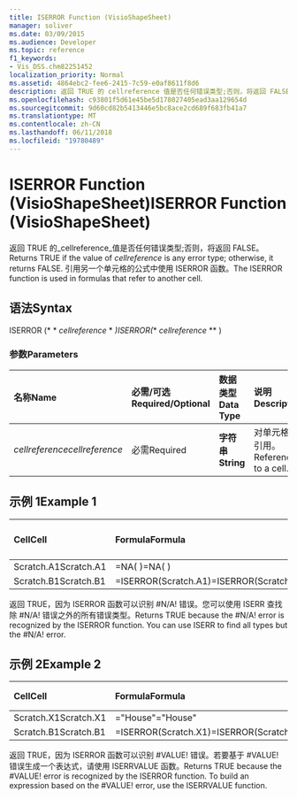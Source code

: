 ```yaml
---
title: ISERROR Function (VisioShapeSheet)
manager: soliver
ms.date: 03/09/2015
ms.audience: Developer
ms.topic: reference
f1_keywords:
- Vis_DSS.chm82251452
localization_priority: Normal
ms.assetid: 4864ebc2-fee6-2415-7c59-e0af8611f8d6
description: 返回 TRUE 的 cellreference 值是否任何错误类型;否则，将返回 FALSE。 引用另一个单元格的公式中使用 ISERROR 函数。
ms.openlocfilehash: c93801f5d61e45be5d178027405ead3aa129654d
ms.sourcegitcommit: 9d60cd82b5413446e5bc8ace2cd689f683fb41a7
ms.translationtype: MT
ms.contentlocale: zh-CN
ms.lasthandoff: 06/11/2018
ms.locfileid: "19780489"
---
```

# <a name="iserror-function-visioshapesheet"></a><span data-ttu-id="f6d9b-104">ISERROR Function (VisioShapeSheet)</span><span class="sxs-lookup"><span data-stu-id="f6d9b-104">ISERROR Function (VisioShapeSheet)</span></span>

<span data-ttu-id="f6d9b-105">返回 TRUE 的_cellreference_值是否任何错误类型;否则，将返回 FALSE。</span><span class="sxs-lookup"><span data-stu-id="f6d9b-105">Returns TRUE if the value of  _cellreference_ is any error type; otherwise, it returns FALSE.</span></span> <span data-ttu-id="f6d9b-106">引用另一个单元格的公式中使用 ISERROR 函数。</span><span class="sxs-lookup"><span data-stu-id="f6d9b-106">The ISERROR function is used in formulas that refer to another cell.</span></span> 
  
## <a name="syntax"></a><span data-ttu-id="f6d9b-107">语法</span><span class="sxs-lookup"><span data-stu-id="f6d9b-107">Syntax</span></span>

<span data-ttu-id="f6d9b-108">ISERROR (* * *cellreference* * *)</span><span class="sxs-lookup"><span data-stu-id="f6d9b-108">ISERROR(** *cellreference* ** )</span></span> 
  
### <a name="parameters"></a><span data-ttu-id="f6d9b-109">参数</span><span class="sxs-lookup"><span data-stu-id="f6d9b-109">Parameters</span></span>

|<span data-ttu-id="f6d9b-110">**名称**</span><span class="sxs-lookup"><span data-stu-id="f6d9b-110">**Name**</span></span>|<span data-ttu-id="f6d9b-111">**必需/可选**</span><span class="sxs-lookup"><span data-stu-id="f6d9b-111">**Required/Optional**</span></span>|<span data-ttu-id="f6d9b-112">**数据类型**</span><span class="sxs-lookup"><span data-stu-id="f6d9b-112">**Data Type**</span></span>|<span data-ttu-id="f6d9b-113">**说明**</span><span class="sxs-lookup"><span data-stu-id="f6d9b-113">**Description**</span></span>|
|:-----|:-----|:-----|:-----|
| <span data-ttu-id="f6d9b-114">_cellreference_</span><span class="sxs-lookup"><span data-stu-id="f6d9b-114">_cellreference_</span></span> <br/> |<span data-ttu-id="f6d9b-115">必需</span><span class="sxs-lookup"><span data-stu-id="f6d9b-115">Required</span></span>  <br/> |<span data-ttu-id="f6d9b-116">**字符串**</span><span class="sxs-lookup"><span data-stu-id="f6d9b-116">**String**</span></span> <br/> |<span data-ttu-id="f6d9b-117">对单元格的引用。</span><span class="sxs-lookup"><span data-stu-id="f6d9b-117">Reference to a cell.</span></span>  <br/> |
   
## <a name="example-1"></a><span data-ttu-id="f6d9b-118">示例 1</span><span class="sxs-lookup"><span data-stu-id="f6d9b-118">Example 1</span></span>

|<span data-ttu-id="f6d9b-119">**Cell**</span><span class="sxs-lookup"><span data-stu-id="f6d9b-119">**Cell**</span></span>|<span data-ttu-id="f6d9b-120">**Formula**</span><span class="sxs-lookup"><span data-stu-id="f6d9b-120">**Formula**</span></span>|<span data-ttu-id="f6d9b-121">**返回的值**</span><span class="sxs-lookup"><span data-stu-id="f6d9b-121">**Value returned**</span></span>|
|:-----|:-----|:-----|
|<span data-ttu-id="f6d9b-122">Scratch.A1</span><span class="sxs-lookup"><span data-stu-id="f6d9b-122">Scratch.A1</span></span>  <br/> |<span data-ttu-id="f6d9b-123">=NA( )</span><span class="sxs-lookup"><span data-stu-id="f6d9b-123">=NA( )</span></span>  <br/> |<span data-ttu-id="f6d9b-124">#N/A!</span><span class="sxs-lookup"><span data-stu-id="f6d9b-124">#N/A!</span></span>  <br/> |
|<span data-ttu-id="f6d9b-125">Scratch.B1</span><span class="sxs-lookup"><span data-stu-id="f6d9b-125">Scratch.B1</span></span>  <br/> |<span data-ttu-id="f6d9b-126">=ISERROR(Scratch.A1)</span><span class="sxs-lookup"><span data-stu-id="f6d9b-126">=ISERROR(Scratch.A1)</span></span>  <br/> |<span data-ttu-id="f6d9b-127">TRUE</span><span class="sxs-lookup"><span data-stu-id="f6d9b-127">TRUE</span></span>  <br/> |
   
<span data-ttu-id="f6d9b-p103">返回 TRUE，因为 ISERROR 函数可以识别 #N/A! 错误。您可以使用 ISERR 查找除 #N/A! 错误之外的所有错误类型。</span><span class="sxs-lookup"><span data-stu-id="f6d9b-p103">Returns TRUE because the #N/A! error is recognized by the ISERROR function. You can use ISERR to find all types but the #N/A! error.</span></span>
  
## <a name="example-2"></a><span data-ttu-id="f6d9b-132">示例 2</span><span class="sxs-lookup"><span data-stu-id="f6d9b-132">Example 2</span></span>

|<span data-ttu-id="f6d9b-133">**Cell**</span><span class="sxs-lookup"><span data-stu-id="f6d9b-133">**Cell**</span></span>|<span data-ttu-id="f6d9b-134">**Formula**</span><span class="sxs-lookup"><span data-stu-id="f6d9b-134">**Formula**</span></span>|<span data-ttu-id="f6d9b-135">**返回的值**</span><span class="sxs-lookup"><span data-stu-id="f6d9b-135">**Value returned**</span></span>|
|:-----|:-----|:-----|
|<span data-ttu-id="f6d9b-136">Scratch.X1</span><span class="sxs-lookup"><span data-stu-id="f6d9b-136">Scratch.X1</span></span>  <br/> |<span data-ttu-id="f6d9b-137">="House"</span><span class="sxs-lookup"><span data-stu-id="f6d9b-137">="House"</span></span>  <br/> |<span data-ttu-id="f6d9b-138">#VALUE!</span><span class="sxs-lookup"><span data-stu-id="f6d9b-138">#VALUE!</span></span>  <br/> |
|<span data-ttu-id="f6d9b-139">Scratch.B1</span><span class="sxs-lookup"><span data-stu-id="f6d9b-139">Scratch.B1</span></span>  <br/> |<span data-ttu-id="f6d9b-140">=ISERROR(Scratch.X1)</span><span class="sxs-lookup"><span data-stu-id="f6d9b-140">=ISERROR(Scratch.X1)</span></span>  <br/> |<span data-ttu-id="f6d9b-141">TRUE</span><span class="sxs-lookup"><span data-stu-id="f6d9b-141">TRUE</span></span>  <br/> |
   
<span data-ttu-id="f6d9b-p104">返回 TRUE，因为 ISERROR 函数可以识别 #VALUE! 错误。若要基于 #VALUE! 错误生成一个表达式，请使用 ISERRVALUE 函数。</span><span class="sxs-lookup"><span data-stu-id="f6d9b-p104">Returns TRUE because the #VALUE! error is recognized by the ISERROR function. To build an expression based on the #VALUE! error, use the ISERRVALUE function.</span></span>
  

